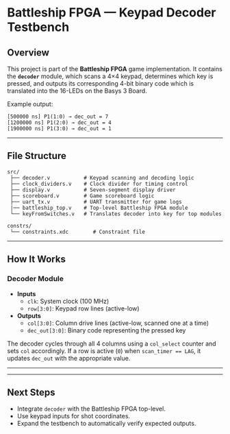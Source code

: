 # Battleship FPGA — Keypad Decoder Testbench

## Overview

This project is part of the **Battleship FPGA** game implementation.
It contains the **`decoder`** module, which scans a 4×4 keypad, determines which key is pressed, and outputs its corresponding 4-bit binary code which is translated
into the 16-LEDs on the Basys 3 Board.

Example output:

```
[500000 ns] P1(1:0) → dec_out = 7
[1200000 ns] P1(2:0) → dec_out = 4
[1900000 ns] P1(3:0) → dec_out = 1
```

---

## File Structure

```
src/
 ├── decoder.v           # Keypad scanning and decoding logic
 ├── clock_dividers.v    # Clock divider for timing control
 ├── display.v           # Seven-segment display driver
 ├── scoreboard.v        # Game scoreboard logic
 ├── uart_tx.v           # UART transmitter for game logs
 |── battleship_top.v    # Top-level Battleship FPGA module
 └── keyFromSwitches.v   # Translates decoder into key for top modules

constrs/
 └── constraints.xdc        # Constraint file
```

---

## How It Works

### Decoder Module

- **Inputs**
  - `clk`: System clock (100 MHz)
  - `row[3:0]`: Keypad row lines (active-low)
- **Outputs**
  - `col[3:0]`: Column drive lines (active-low, scanned one at a time)
  - `dec_out[3:0]`: Binary code representing the pressed key

The decoder cycles through all 4 columns using a `col_select` counter and sets `col` accordingly.
If a row is active (`0`) when `scan_timer == LAG`, it updates `dec_out` with the appropriate value.

---

---

## Next Steps

- Integrate `decoder` with the Battleship FPGA top-level.
- Use keypad inputs for shot coordinates.
- Expand the testbench to automatically verify expected outputs.
